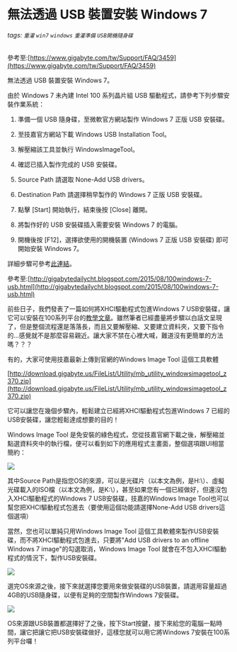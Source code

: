 # 無法透過 USB 裝置安裝 Windows 7
###### tags: `重灌` `win7` `windows` `重灌準備` `USB開機隨身碟`
 參考至:[https://www.gigabyte.com/tw/Support/FAQ/3459](https://www.gigabyte.com/tw/Support/FAQ/3459)

無法透過 USB 裝置安裝 Windows 7。

由於 Windows 7 未內建 Intel 100 系列晶片組 USB 驅動程式，請參考下列步驟安裝作業系統：

1.  準備一個 USB 隨身碟，至微軟官方網站製作 Windows 7 正版 USB 安裝碟。

2.  至技嘉官方網站下載 Windows USB Installation Tool。

3.  解壓縮該工具並執行 WindowsImageTool。

1.  確認已插入製作完成的 USB 安裝碟。

2.  Source Path 請選取 None-Add USB drivers。

3.  Destination Path 請選擇稍早製作的 Windows 7 正版 USB 安裝碟。

4.  點擊 [Start] 開始執行，結束後按 [Close] 離開。

5.  將製作好的 USB 安裝碟插入需要安裝 Windows 7 的電腦。

6.  開機後按 [F12]，選擇欲使用的開機裝置 (Windows 7 正版 USB 安裝碟) 即可開始安裝 Windows 7。

詳細步驟可參考[此連結](http://gigabytedailycht.blogspot.tw/2015/09/windows-image-tool-win-7100.html)。

參考至:[http://gigabytedailycht.blogspot.com/2015/08/100windows-7-usb.html](http://gigabytedailycht.blogspot.com/2015/08/100windows-7-usb.html)

前些日子，我們發表了一篇如何將XHCI驅動程式包進Windows 7 USB安裝碟，讓它可以安裝在100系列平台的[教學文章](http://gigabytedailycht.blogspot.tw/2015/08/100windows-7-usb.html)。雖然筆者已經盡量將步驟以白話文呈現了，但是整個流程還是落落長，而且又要解壓縮、又要建立資料夾，又要下指令的...感覺就不是那麼容易親近。讓大家不禁在心裡大喊，難道沒有更簡單的方法嗎？？？

有的，大家可使用技嘉最新上傳到官網的Windows Image Tool 這個工具軟體

[http://download.gigabyte.us/FileList/Utility/mb_utility_windowsimagetool_z370.zip](http://download.gigabyte.us/FileList/Utility/mb_utility_windowsimagetool_z370.zip)

它可以讓您在幾個步驟內，輕鬆建立已經將XHCI驅動程式包進Windows 7 已經的USB安裝碟，讓您輕鬆達成想要的目的！

Windows Image Tool 是免安裝的綠色程式，您從技嘉官網下載之後，解壓縮並點選資料夾中的執行檔，便可以看到如下的應用程式主畫面，整個選項跟UI相當簡約：

![](https://lh4.googleusercontent.com/f2eT7RyS3oI2i0G3oQdkb0AO1h5JdOXGpaJcRg41rkp26iUC_f8QQ1ryseWkNr9thOD_Tykaa4pLO2IYmEnxffek7RJr0QzI0yeTHI3990ffB4X88p2khKmnlBLu1Y9IGGZlRKpW)

其中Source Path是指您OS的來源，可以是光碟片（以本文為例，是H:\）、虛擬光碟載入的ISO檔（以本文為例，是K:\），甚至如果您有一個已經做好，但還沒包入XHCI驅動程式的Windows 7 USB安裝碟，技嘉的Windows Image Tool也可以幫您把XHCI驅動程式包進去（要使用這個功能請選擇None-Add USB drivers這個選項）

當然，您也可以單純只用Windows Image Tool 這個工具軟體來製作USB安裝碟，而不將XHCI驅動程式包進去，只要將"Add USB drivers to an offline Windows 7 image"的勾選取消，Windows Image Tool 就會在不包入XHCI驅動程式的情況下，製作USB安裝碟。

![](https://lh4.googleusercontent.com/lrdOW2Bdk0l1jyHj8ZTGxpu4teota-8Wd0tvQVnK56zISsF55Ptxl3JfupPNHrhy62NgXH6YaGbVn7qs2YfkmynFGgg9LzRHs4e6U6g61fh5htwjrQ-_7OM4Q-n82xtjxwGa2E3a)

選完OS來源之後，接下來就選擇您要用來做安裝碟的USB裝置，請選用容量超過4GB的USB隨身碟，以便有足夠的空間製作Windows 7安裝碟。

![](https://lh6.googleusercontent.com/qWNkGJX3zN802ZXHcVcW1bw19ZH5F3u_5N4HYufaKkKr-yeBGHZehJNm_ulivnwjELSXYLqfQQlmrYZiFSY6qsGgvVRE_LdDGKzM_jLDBZYQ9_hVw0qsQk2E0A4TvKyPDFwO9hwA)

OS來源跟USB裝置都選擇好了之後，按下Start按鍵，接下來給您的電腦一點時間，讓它把讓它把USB安裝碟做好，這樣您就可以用它將Windows 7安裝在100系列平台囉！